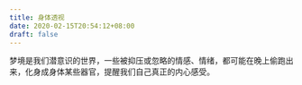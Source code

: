 ```yaml
---
title: 身体透视
date: 2020-02-15T20:54:12+08:00
draft: false
---
```


梦境是我们潜意识的世界，一些被抑压或忽略的情感、情绪，都可能在晚上偷跑出来，化身成身体某些器官，提醒我们自己真正的内心感受。

